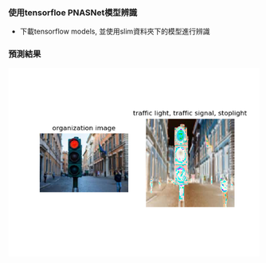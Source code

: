 ### 使用tensorfloe PNASNet模型辨識

* 下載tensorflow models, 並使用slim資料夾下的模型進行辨識

### 預測結果
![](results/Figure_1.png)